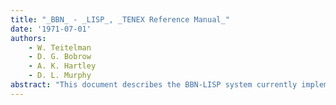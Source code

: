 ```yaml
---
title: "_BBN_ - _LISP_, _TENEX Reference Manual_"
date: '1971-07-01'
authors: 
    - W. Teitelman
    - D. G. Bobrow
    - A. K. Hartley
    - D. L. Murphy
abstract: "This document describes the BBN-LISP system currently implemented on the DEC-PDP-10 under the BBN TENEX time sharing system. BBN-LISP is designed to provide the user access to the large cirtual memory allowed by TENEX with a relatively small penalty in speed (using special paging techniques described in Bobrow and Murphy, 1967). Additional datatypes have been added, including strings and has association tables (hash linkes). This system has been designed to be a good on-line interactive system. Some of the features provided include sophisticiated debugging facilities with tracing and conditional breakpoints, a sophisticated LISP oriented editor wihin the system, an compatible compiler and interpreter."
---
```


